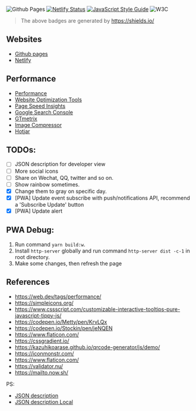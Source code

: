 ![Github Pages](https://github.com/chendachao/chendachao.github.io/workflows/Github%20Pages/badge.svg)
[![Netlify Status](https://api.netlify.com/api/v1/badges/f38782ce-8baa-4295-aa71-12c5ce788b8a/deploy-status)](https://app.netlify.com/sites/chenlarrydachao/deploys)
[![JavaScript Style Guide](https://img.shields.io/badge/code_style-standard-brightgreen.svg)](https://standardjs.com)
![W3C](https://img.shields.io/w3c-validation/html?targetUrl=https%3A%2F%2Fchendachao.github.io%2F)


> The above badges are generated by https://shields.io/

## Websites
- [Github pages](https://chendachao.github.io/)
- [Netlify](https://chenlarrydachao.netlify.com/)

## Performance
- [Performance](https://developers.google.com/web/fundamentals/performance/why-performance-matters)
- [Website Optimization Tools](https://www.crazyegg.com/blog/website-optimization-tools/)
- [Page Speed Insights](https://developers.google.com/speed/pagespeed/insights)
- [Google Search Console](https://search.google.com/search-console)
- [GTmetrix](https://gtmetrix.com)
- [Image Compressor](https://imagecompressor.com/)
- [Hotjar](https://insights.hotjar.com/sites/1939682/dashboard)

## TODOs:
- [ ] JSON description for developer view
- [ ] More social icons
- [ ] Share on Wechat, QQ, twitter and so on.
- [ ] Show rainbow sometimes.
- [x] Change them to gray on specific day.
- [x] [PWA] Update event subscribe with push/notifications API, recommend a 'Subscribe Update' button
- [x] [PWA] Update alert

## PWA Debug:

1. Run command `yarn build:w`.
2. Install `http-server` globally and run command `http-server dist -c-1` in root directory.
3. Make some changes, then refresh the page

## References
- https://web.dev/tags/performance/
- https://simpleicons.org/
- https://www.cssscript.com/customizable-interactive-tooltips-pure-javascript-tippy-js/
- https://codepen.io/Metty/pen/KrvLQx
- https://codepen.io/Stockin/pen/jeNQEN
- https://www.flaticon.com/
- https://cssgradient.io/
- https://kazuhikoarase.github.io/qrcode-generator/js/demo/
- https://iconmonstr.com/
- https://www.flaticon.com/
- https://validator.nu/
- https://mailto.now.sh/


PS:
  - [JSON description](https://chendachao.github.io/assets/data/en/chendachao.json)
  - [JSON description Local](http://localhost:8088/assets/data/en/chendachao.json)